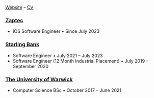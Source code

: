 [Website](https://jordanfield.uk) – [CV](https://jordanfield.uk/resources/Web_Safe_CV.pdf) 

### [Zaptec](https://zaptec.com)
- iOS Software Engineer • Since July 2023

### [Starling Bank](https://starlingbank.com) 
- Software Engineer • July 2021 – July 2023
- Software Engineer (12 Month Industrial Placement) • July 2019 – September 2020
 
### [The University of Warwick](https://warwick.ac.uk)
- Computer Science BSc • October 2017 – June 2021
